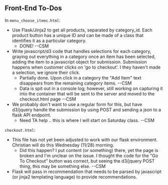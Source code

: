 ## Front-End To-Dos

In ```menu_choose_items.html```: 	

* Use Flask/Jinja2 to get all products, separated by category_id. Each product button has a unique ID and can be made of a class that identifies it as a particular category. 
  * DONE! --CSM
* Write javascript/d3 code that handles selections for each category, graying out everything in a category once an item has been selected, adding the item to a javascript object for submission. Submission happens when customer clicks on 'go to checkout'. I they haven't made a selection, we ignore their click.
  * Partially done. Upon click in a category the "Add Item" text disappears from the remaining category items.  --CSM
  * Data is spit out in a console log; however, still working on capturing it into the container that will be sent to the server and moved to the checkout.html page --CSM
* We probably don't want to use a regular form for this, but have d3/jquery handle the submission by using POST and sending a json to a flask API endpoint.
  * Need TA help .. this is where I will start on Saturday class. --CSM

```checkout.html```:

* This file has not yet been adjusted to work with our flask environment. Christian will do this Wednesday (11/28) morning.
  * Did this happen? I put content (or something) there, yet the page is broken and I'm unclear on the issue. I thought the code for the "Go To Checkout" button was correct, but seeing the d3/jquery POST thing, this may be something else. --CSM
* Flask will pass in recommendation that needs to be parsed by javascript (or jinja2 templating language) to provide recommendations.

